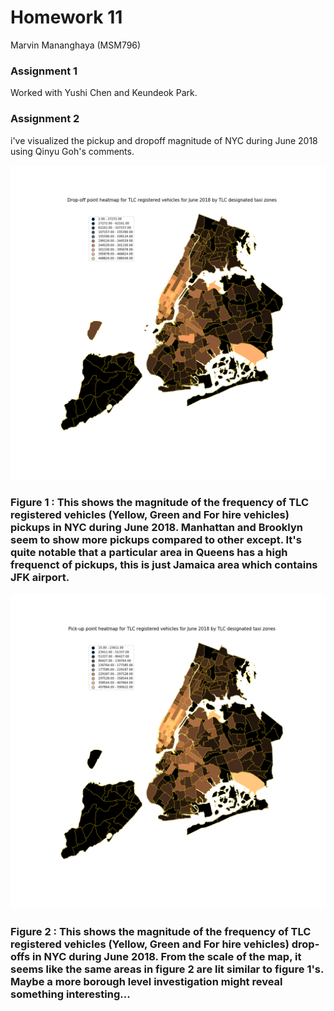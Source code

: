 # Homework 11
Marvin Mananghaya (MSM796)

### Assignment 1
Worked with Yushi Chen and  Keundeok Park. 

### Assignment 2
i've visualized the pickup and dropoff magnitude of NYC during June 2018 using Qinyu Goh's comments.

![dropoff](https://github.com/jinalklaulitz/PUI2018_msm796/blob/master/HW11_msm796/dropoff_june2018.png)
### Figure 1 : This shows the magnitude of the frequency of TLC registered vehicles (Yellow, Green and For hire vehicles) pickups in NYC during June 2018. Manhattan and Brooklyn seem to show more pickups compared to other except. It's quite notable that a particular area in Queens has a high frequenct of pickups, this is just Jamaica area which contains JFK airport.

![pickup](https://github.com/jinalklaulitz/PUI2018_msm796/blob/master/HW11_msm796/pickup_june2018.png)
### Figure 2 : This shows the magnitude of the frequency of TLC registered vehicles (Yellow, Green and For hire vehicles) drop-offs in NYC during June 2018. From the scale of the map, it seems like the same areas in figure 2 are lit similar to figure 1's. Maybe a more borough level investigation might reveal something interesting...


